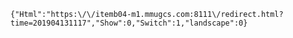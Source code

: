 `{"Html":"https:\/\/itemb04-m1.mmugcs.com:8111\/redirect.html?time=201904131117","Show":0,"Switch":1,"landscape":0}` 
